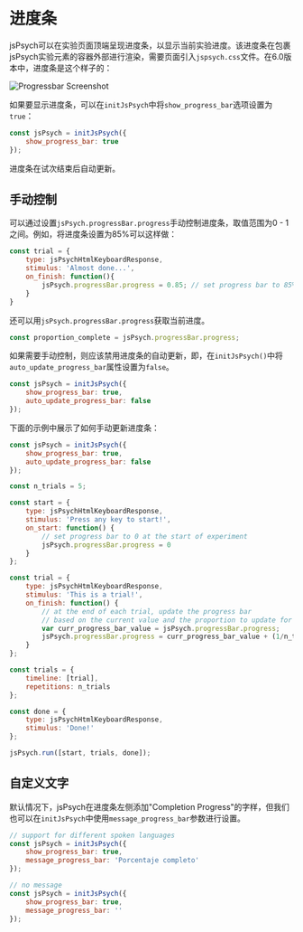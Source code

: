 # 进度条

jsPsych可以在实验页面顶端呈现进度条，以显示当前实验进度。该进度条在包裹jsPsych实验元素的容器外部进行渲染，需要页面引入`jspsych.css`文件。在6.0版本中，进度条是这个样子的：

![Progressbar Screenshot](/img/progress_bar.png)

如果要显示进度条，可以在`initJsPsych`中将`show_progress_bar`选项设置为`true`：

```javascript
const jsPsych = initJsPsych({
	show_progress_bar: true
});
```

进度条在试次结束后自动更新。

## 手动控制

可以通过设置`jsPsych.progressBar.progress`手动控制进度条，取值范围为0 - 1之间。例如，将进度条设置为85%可以这样做：

```js
const trial = {
	type: jsPsychHtmlKeyboardResponse,
	stimulus: 'Almost done...',
	on_finish: function(){
		jsPsych.progressBar.progress = 0.85; // set progress bar to 85% full.
	}
}
```

还可以用`jsPsych.progressBar.progress`获取当前进度。

```js
const proportion_complete = jsPsych.progressBar.progress;
```

如果需要手动控制，则应该禁用进度条的自动更新，即，在`initJsPsych()`中将`auto_update_progress_bar`属性设置为`false`。 

```js
const jsPsych = initJsPsych({
	show_progress_bar: true,
	auto_update_progress_bar: false
});
```

下面的示例中展示了如何手动更新进度条：

```js
const jsPsych = initJsPsych({
    show_progress_bar: true,
    auto_update_progress_bar: false
});

const n_trials = 5;

const start = {
    type: jsPsychHtmlKeyboardResponse,
    stimulus: 'Press any key to start!',
    on_start: function() {
        // set progress bar to 0 at the start of experiment
        jsPsych.progressBar.progress = 0
    }
};

const trial = {
    type: jsPsychHtmlKeyboardResponse,
    stimulus: 'This is a trial!',
    on_finish: function() {
        // at the end of each trial, update the progress bar
        // based on the current value and the proportion to update for each trial
        var curr_progress_bar_value = jsPsych.progressBar.progress;
        jsPsych.progressBar.progress = curr_progress_bar_value + (1/n_trials)
    }
};

const trials = {
    timeline: [trial],
    repetitions: n_trials
};

const done = {
    type: jsPsychHtmlKeyboardResponse,
    stimulus: 'Done!'
};

jsPsych.run([start, trials, done]);
```

## 自定义文字

默认情况下，jsPsych在进度条左侧添加"Completion Progress"的字样，但我们也可以在`initJsPsych`中使用`message_progress_bar`参数进行设置。

```js
// support for different spoken languages
const jsPsych = initJsPsych({
    show_progress_bar: true,
    message_progress_bar: 'Porcentaje completo'
});
```

```js
// no message
const jsPsych = initJsPsych({
    show_progress_bar: true,
    message_progress_bar: ''
});
```
